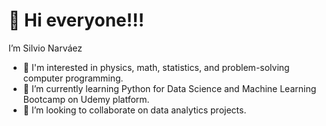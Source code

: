 # 👋 Hi everyone!!!

I’m Silvio Narváez
- 👀 I'm interested in physics, math, statistics, and problem-solving computer programming.  
- 🌱 I’m currently learning Python for Data Science and Machine Learning Bootcamp on Udemy platform.
- 💞️ I’m looking to collaborate on data analytics projects.


<!---
Silnarvaez3/Silnarvaez3 is a ✨ special ✨ repository because its `README.md` (this file) appears on your GitHub profile.
You can click the Preview link to take a look at your changes.
--->
